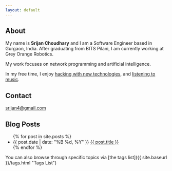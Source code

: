 ```yaml
---
layout: default
---
```

## About

My name is **Srijan Choudhary** and I am a Software Engineer based in Gurgaon, India. After graduating from BITS Pilani, I am currently working at Grey Orange Robotics.

My work focuses on network programming and artificial intelligence.

In my free time, I enjoy [hacking with new technologies](https://github.com/srijan/), and [listening to music](http://www.last.fm/user/srijan4).

## Contact

[srijan4@gmail.com](mailto:srijan4@gmail.com)

## Blog Posts

<ul class="posts">
{% for post in site.posts %}
<li><span class="fancy">{{ post.date | date: "%B %d, %Y" }}</span> <a href="{{site.baseurl}}{{ post.url }}">{{ post.title }}</a></li>
{% endfor %}
</ul>

You can also browse through specific topics via [the tags list]({{ site.baseurl }}/tags.html "Tags List")
